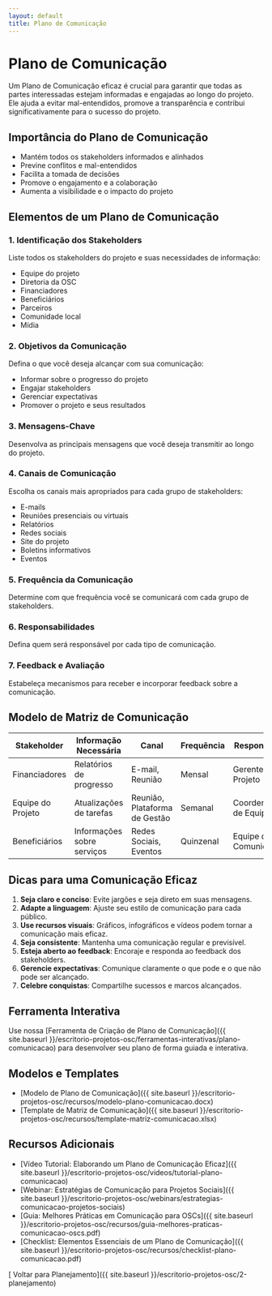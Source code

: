 ```yaml
---
layout: default
title: Plano de Comunicação
---
```


# <i class="fas fa-comments"></i> Plano de Comunicação

Um Plano de Comunicação eficaz é crucial para garantir que todas as partes interessadas estejam informadas e engajadas ao longo do projeto. Ele ajuda a evitar mal-entendidos, promove a transparência e contribui significativamente para o sucesso do projeto.

## Importância do Plano de Comunicação

- Mantém todos os stakeholders informados e alinhados
- Previne conflitos e mal-entendidos
- Facilita a tomada de decisões
- Promove o engajamento e a colaboração
- Aumenta a visibilidade e o impacto do projeto

## Elementos de um Plano de Comunicação

### 1. Identificação dos Stakeholders

Liste todos os stakeholders do projeto e suas necessidades de informação:

- Equipe do projeto
- Diretoria da OSC
- Financiadores
- Beneficiários
- Parceiros
- Comunidade local
- Mídia

### 2. Objetivos da Comunicação

Defina o que você deseja alcançar com sua comunicação:

- Informar sobre o progresso do projeto
- Engajar stakeholders
- Gerenciar expectativas
- Promover o projeto e seus resultados

### 3. Mensagens-Chave

Desenvolva as principais mensagens que você deseja transmitir ao longo do projeto.

### 4. Canais de Comunicação

Escolha os canais mais apropriados para cada grupo de stakeholders:

- E-mails
- Reuniões presenciais ou virtuais
- Relatórios
- Redes sociais
- Site do projeto
- Boletins informativos
- Eventos

### 5. Frequência da Comunicação

Determine com que frequência você se comunicará com cada grupo de stakeholders.

### 6. Responsabilidades

Defina quem será responsável por cada tipo de comunicação.

### 7. Feedback e Avaliação

Estabeleça mecanismos para receber e incorporar feedback sobre a comunicação.

## Modelo de Matriz de Comunicação

| Stakeholder | Informação Necessária | Canal | Frequência | Responsável |
|-------------|------------------------|-------|------------|-------------|
| Financiadores | Relatórios de progresso | E-mail, Reunião | Mensal | Gerente do Projeto |
| Equipe do Projeto | Atualizações de tarefas | Reunião, Plataforma de Gestão | Semanal | Coordenador de Equipe |
| Beneficiários | Informações sobre serviços | Redes Sociais, Eventos | Quinzenal | Equipe de Comunicação |

## Dicas para uma Comunicação Eficaz

1. **Seja claro e conciso**: Evite jargões e seja direto em suas mensagens.
2. **Adapte a linguagem**: Ajuste seu estilo de comunicação para cada público.
3. **Use recursos visuais**: Gráficos, infográficos e vídeos podem tornar a comunicação mais eficaz.
4. **Seja consistente**: Mantenha uma comunicação regular e previsível.
5. **Esteja aberto ao feedback**: Encoraje e responda ao feedback dos stakeholders.
6. **Gerencie expectativas**: Comunique claramente o que pode e o que não pode ser alcançado.
7. **Celebre conquistas**: Compartilhe sucessos e marcos alcançados.

## Ferramenta Interativa

Use nossa [Ferramenta de Criação de Plano de Comunicação]({{ site.baseurl }}/escritorio-projetos-osc/ferramentas-interativas/plano-comunicacao) para desenvolver seu plano de forma guiada e interativa.

## Modelos e Templates

- [Modelo de Plano de Comunicação]({{ site.baseurl }}/escritorio-projetos-osc/recursos/modelo-plano-comunicacao.docx)
- [Template de Matriz de Comunicação]({{ site.baseurl }}/escritorio-projetos-osc/recursos/template-matriz-comunicacao.xlsx)

## Recursos Adicionais

- [Vídeo Tutorial: Elaborando um Plano de Comunicação Eficaz]({{ site.baseurl }}/escritorio-projetos-osc/videos/tutorial-plano-comunicacao)
- [Webinar: Estratégias de Comunicação para Projetos Sociais]({{ site.baseurl }}/escritorio-projetos-osc/webinars/estrategias-comunicacao-projetos-sociais)
- [Guia: Melhores Práticas em Comunicação para OSCs]({{ site.baseurl }}/escritorio-projetos-osc/recursos/guia-melhores-praticas-comunicacao-oscs.pdf)
- [Checklist: Elementos Essenciais de um Plano de Comunicação]({{ site.baseurl }}/escritorio-projetos-osc/recursos/checklist-plano-comunicacao.pdf)

[<i class="fas fa-arrow-left"></i> Voltar para Planejamento]({{ site.baseurl }}/escritorio-projetos-osc/2-planejamento)

